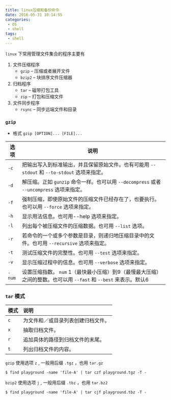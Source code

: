 ```yaml
---
title: linux压缩和备份命令
date: 2016-05-31 10:14:55
categories:
 - OS
 - shell
tags:
 - shell
---
```

`linux` 下常用管理文件集合的程序主要有
1. 文件压缩程序
    + `gzip` – 压缩或者展开文件
    + `bzip2` – 块排序文件压缩器
2. 归档程序
    + `tar` – 磁带打包工具
    + `zip` – 打包和压缩文件
3. 文件同步程序
    + `rsync` – 同步远端文件和目录

### `gzip`
+ 格式 `gzip [OPTION]... [FILE]...`

| 选项 | 说明 |
| --- | --- |
| `-c` | 把输出写入到标准输出，并且保留原始文件。也有可能用 `--stdout` 和 `--to-stdout` 选项来指定。 |
| `-d` | 解压缩。正如 `gunzip` 命令一样。也可以用 `--decompress` 或者 `--uncompress` 选项来指定。 |
| `-f` | 强制压缩，即使原始文件的压缩文件已经存在了，也要执行。也可以用 `--force` 选项来指定。 |
| `-h` | 显示用法信息。也可用--help 选项来指定。 |
| `-l` | 列出每个被压缩文件的压缩数据。也可用 `--list` 选项。 |
| `-r` | 若命令的一个或多个参数是目录，则递归地压缩目录中的文件。也可用 `--recursive` 选项来指定。 |
| `-t` | 测试压缩文件的完整性。也可用 `--test` 选项来指定。 |
| `-v` | 显示压缩过程中的信息。也可用 `--verbose` 选项来指定。 |
| `-num` | 设置压缩指数。 `num` 1（最快最小压缩）到9（最慢最大压缩）之间的整数。也可以用 `--fast` 和 `--best` 来表示。默认6 |

### `tar` 模式

| 模式 | 说明 |
| :------------- | :------------- |
| `c` | 为文件和／或目录列表创建归档文件。 |
| `x` | 抽取归档文件。 |
| `r` | 追加具体的路径到归档文件的末尾。 |
| `t` | 列出归档文件的内容。 |

`gzip` 使用选项 `z` , 一般用后缀 `.tgz` ，也用 `tar.gz`
```
$ find playground -name 'file-A' | tar czf playground.tgz -T -
```
`bzip2` 使用选项 `j` , 一般用后缀 `.tbz` ，也用 `tar.bz2`
```
$ find playground -name 'file-A' | tar cjf playground.tbz -T -
```
